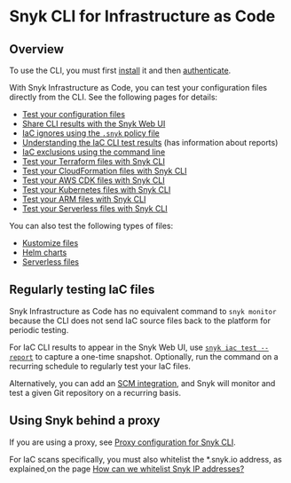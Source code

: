 # Snyk CLI for Infrastructure as Code

## Overview

To use the CLI, you must first [install](../../../snyk-cli/install-or-update-the-snyk-cli/) it and then [authenticate](../../../snyk-cli/commands/auth.md).

With Snyk Infrastructure as Code, you can test your configuration files directly from the CLI. See the following pages for details:

* [Test your configuration files](test-your-iac-files/)
* [Share CLI results with the Snyk Web UI](share-cli-results-with-the-snyk-web-ui.md)
* [IaC ignores using the `.snyk` policy file](../../../scan-configurations/snyk-infrastructure-as-code/snyk-cli-for-infrastructure-as-code/iac-ignores-using-the-.snyk-policy-file.md)
* [Understanding the IaC CLI test results](understanding-the-cli-test-output/) (has information about reports)
* [IaC exclusions using the command line](iac-exclusions-using-the-command-line.md)
* [Test your Terraform files with Snyk CLI](test-your-iac-files/test-your-terraform-files-with-snyk-cli.md)
* [Test your CloudFormation files with Snyk CLI](test-your-iac-files/test-your-cloudformation-files-with-snyk-cli.md)
* [Test your AWS CDK files with Snyk CLI](test-your-iac-files/test-your-aws-cdk-files-with-snyk-cli.md)
* [Test your Kubernetes files with Snyk CLI](test-your-iac-files/test-your-kubernetes-files-with-snyk-cli.md)
* [Test your ARM files with Snyk CLI](test-your-iac-files/test-your-arm-files-with-snyk-cli.md)
* [Test your Serverless files with Snyk CLI](test-your-iac-files/test-your-serverless-files-with-snyk-cli.md)

You can also test the following types of files:

* [Kustomize files](test-your-iac-files/test-your-kustomize-files-with-snyk-cli.md)
* [Helm charts](test-your-iac-files/test-your-helm-charts-with-snyk-cli.md)
* [Serverless files](test-your-iac-files/test-your-serverless-files-with-snyk-cli.md)

## Regularly testing IaC files

Snyk Infrastructure as Code has no equivalent command to `snyk monitor` because the CLI does not send IaC source files back to the platform for periodic testing.

For IaC CLI results to appear in the Snyk Web UI, use [`snyk iac test --report`](https://docs.snyk.io/products/snyk-infrastructure-as-code/share-cli-results-with-the-snyk-web-ui) to capture a one-time snapshot. Optionally, run the command on a recurring schedule to regularly test your IaC files.

Alternatively, you can add an [SCM integration](../../../integrations/git-repository-scm-integrations/), and Snyk will monitor and test a given Git repository on a recurring basis.

## Using Snyk behind a proxy

If you are using a proxy, see [Proxy configuration for Snyk CLI](../../../snyk-cli/configure-the-snyk-cli/proxy-configuration-for-snyk-cli.md).

For IaC scans specifically, you must also whitelist the \*.snyk.io address, as explained[ ](https://support.snyk.io/hc/en-us/articles/360002153077-How-can-we-whitelist-Snyk-IP-addresses-)on the page [How can we whitelist Snyk IP addresses?](https://support.snyk.io/hc/en-us/articles/360002153077-How-can-we-whitelist-Snyk-IP-addresses-)
